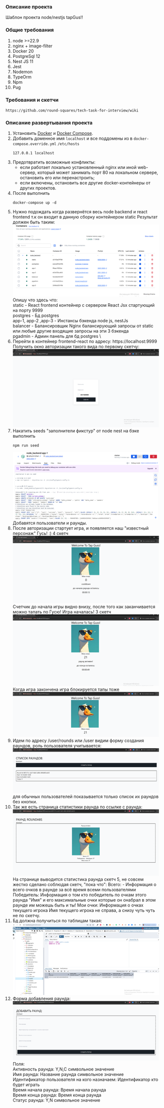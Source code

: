 ### Описание проекта

Шаблон проекта node/nestjs tapGus!!

### Общие требования

1. node >=22.9
2. nginx + image-filter
4. Docker 20
4. PostgreSql 12
5. Nest JS 11
6. Jest
7. Nodemon
8. TypeOrm
8. Npm
8. Pug

### Требования и скетчи

 ```
 https://github.com/round-squares/tech-task-for-interview/wiki
 ```

### Описание развертывания проекта


1. Установить [Docker](https://docs.docker.com/install/) и [Docker Compose](https://docs.docker.com/compose/install/).
1. Добавить доменное имя `localhost` и все поддомены из в `docker-compose.override.yml` ```/etc/hosts```
    ```
    127.0.0.1 localhost
    ```
1. Предотвратить возможные конфликты:
    - если работает локально установленный nginx или иной web-сервер, который может занимать порт 80 на локальном 
        сервере, остановить его или перенастроить;
    - если включены, остановить все другие docker-контейнеры от других проектов.
1. После выполнить
    ```
    docker-compose up -d
    ```
1. Нужно подождать когда развернётся весь node backend и react frontend т.к он входит в данную сборку контейнером static
   Результат должен быть таким:
   ![img.png](img.png)
   Опишу что здесь что:\
   static - React frontend контейнер с сервером React Jsx стартующий на порту 9999 \
   postgres - Бд postgres \
   app-1, app-2 ,app-3 - Инстансы бэкенда node js, nestJs \
   balancer - Балансировщик Nginx балансирующий запросы от static или любые другие входящие запросы на эти 3 бэкенда \
   pgadmin - Админ панель для бд postgres \
2. Перейти в контейнер frontend-react по адресу: https://localhost:9999 \
   Получить окно авторизации такого вида по первому скетчу:
   ![img_1.png](img_1.png)
3. Накатить seeds "заполнители фикстур" от node nest на бэке выполнить
    ```
    npm run seed
    ```
   ![img_2.png](img_2.png)
   Добавятся пользователи и раунды.
4. После авторизации стартует игра, и появляется наш "известный персонаж" Гусь! :) 4 скетч \
   ![img_8.png](img_8.png)
   Счетчик до начала игры видно внизу, после того как заканчивается можно тапать по Гусю! Игра началась! 3 скетч \
   ![img_9.png](img_9.png)
   Когда игра закончена игра блокируется тапы тоже
   ![img_3.png](img_3.png)
5. Идем по адресу /user/rounds или /user видим форму создания раундов, роль пользователя учитывается: 
   ![img_5.png](img_5.png)
   для обычных пользователей показывается только список их раундов без кнопки.
6. Так же есть страница статистики раунда по ссылке с раунда:
   ![img_11.png](img_11.png)
   На странице выводится статистика раунда скетч 5, не совсем жестко сделано соблюдая скетч, "пока что":
   Всего: - Информация о всего очков в раунде за всё время всеми пользователями
   Победитель: Информация о том кто победитель по очкам этого раунда "Имя" и его максимальные очки которые он онабрал в этом раунде им можешь быть и ты!
   Мои очки: Информация о очках текущего игрока
   Имя текущего игрока не справа, а снизу чуть чуть не по скетчу.
7. Бд должна получиться по таблицам такая:
   ![img_6.png](img_6.png)
8. Форма добавления раунда:
   ![img_12.png](img_12.png)
   Поля: \
   Активность раунда: Y,N,C  символьное значение \
   Имя раунда: Название раунда символьное значение \
   Идентификатор пользователя на кого назначаем: Идентификатор кто будет играть \
   Время начала раунда: Время начала раунда \
   Время конца раунда: Время конца раунда \
   Статус раунда: Y,N  символьное значение
   
   
   
